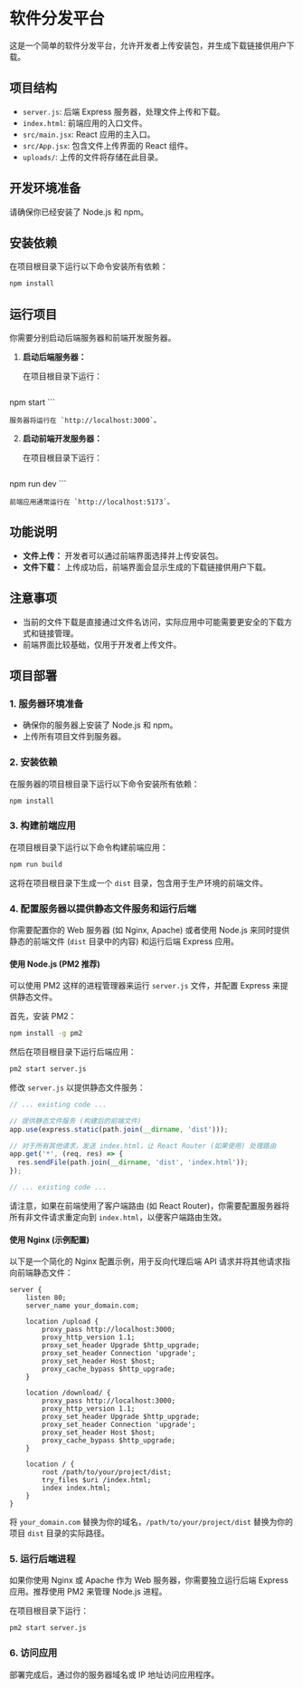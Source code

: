 # 软件分发平台

这是一个简单的软件分发平台，允许开发者上传安装包，并生成下载链接供用户下载。

## 项目结构

- `server.js`: 后端 Express 服务器，处理文件上传和下载。
- `index.html`: 前端应用的入口文件。
- `src/main.jsx`: React 应用的主入口。
- `src/App.jsx`: 包含文件上传界面的 React 组件。
- `uploads/`: 上传的文件将存储在此目录。

## 开发环境准备

请确保你已经安装了 Node.js 和 npm。

## 安装依赖

在项目根目录下运行以下命令安装所有依赖：

```bash
npm install
```

## 运行项目

你需要分别启动后端服务器和前端开发服务器。

1.  **启动后端服务器：**

    在项目根目录下运行：

    ```bash
npm start
    ```

    服务器将运行在 `http://localhost:3000`。

2.  **启动前端开发服务器：**

    在项目根目录下运行：

    ```bash
npm run dev
    ```

    前端应用通常运行在 `http://localhost:5173`。

## 功能说明

- **文件上传：** 开发者可以通过前端界面选择并上传安装包。
- **文件下载：** 上传成功后，前端界面会显示生成的下载链接供用户下载。

## 注意事项

- 当前的文件下载是直接通过文件名访问，实际应用中可能需要更安全的下载方式和链接管理。
- 前端界面比较基础，仅用于开发者上传文件。

## 项目部署

### 1. 服务器环境准备

- 确保你的服务器上安装了 Node.js 和 npm。
- 上传所有项目文件到服务器。

### 2. 安装依赖

在服务器的项目根目录下运行以下命令安装所有依赖：

```bash
npm install
```

### 3. 构建前端应用

在项目根目录下运行以下命令构建前端应用：

```bash
npm run build
```

这将在项目根目录下生成一个 `dist` 目录，包含用于生产环境的前端文件。

### 4. 配置服务器以提供静态文件服务和运行后端

你需要配置你的 Web 服务器 (如 Nginx, Apache) 或者使用 Node.js 来同时提供静态的前端文件 (`dist` 目录中的内容) 和运行后端 Express 应用。

#### 使用 Node.js (PM2 推荐)

可以使用 PM2 这样的进程管理器来运行 `server.js` 文件，并配置 Express 来提供静态文件。

首先，安装 PM2：

```bash
npm install -g pm2
```

然后在项目根目录下运行后端应用：

```bash
pm2 start server.js
```

修改 `server.js` 以提供静态文件服务：

```javascript
// ... existing code ...

// 提供静态文件服务 (构建后的前端文件)
app.use(express.static(path.join(__dirname, 'dist')));

// 对于所有其他请求，发送 index.html，让 React Router (如果使用) 处理路由
app.get('*', (req, res) => {
  res.sendFile(path.join(__dirname, 'dist', 'index.html'));
});

// ... existing code ...
```

请注意，如果在前端使用了客户端路由 (如 React Router)，你需要配置服务器将所有非文件请求重定向到 `index.html`，以便客户端路由生效。

#### 使用 Nginx (示例配置)

以下是一个简化的 Nginx 配置示例，用于反向代理后端 API 请求并将其他请求指向前端静态文件：

```nginx
server {
    listen 80;
    server_name your_domain.com;

    location /upload {
        proxy_pass http://localhost:3000;
        proxy_http_version 1.1;
        proxy_set_header Upgrade $http_upgrade;
        proxy_set_header Connection 'upgrade';
        proxy_set_header Host $host;
        proxy_cache_bypass $http_upgrade;
    }

    location /download/ {
        proxy_pass http://localhost:3000;
        proxy_http_version 1.1;
        proxy_set_header Upgrade $http_upgrade;
        proxy_set_header Connection 'upgrade';
        proxy_set_header Host $host;
        proxy_cache_bypass $http_upgrade;
    }

    location / {
        root /path/to/your/project/dist;
        try_files $uri /index.html;
        index index.html;
    }
}
```

将 `your_domain.com` 替换为你的域名，`/path/to/your/project/dist` 替换为你的项目 `dist` 目录的实际路径。

### 5. 运行后端进程

如果你使用 Nginx 或 Apache 作为 Web 服务器，你需要独立运行后端 Express 应用。推荐使用 PM2 来管理 Node.js 进程。

在项目根目录下运行：

```bash
pm2 start server.js
```

### 6. 访问应用

部署完成后，通过你的服务器域名或 IP 地址访问应用程序。 